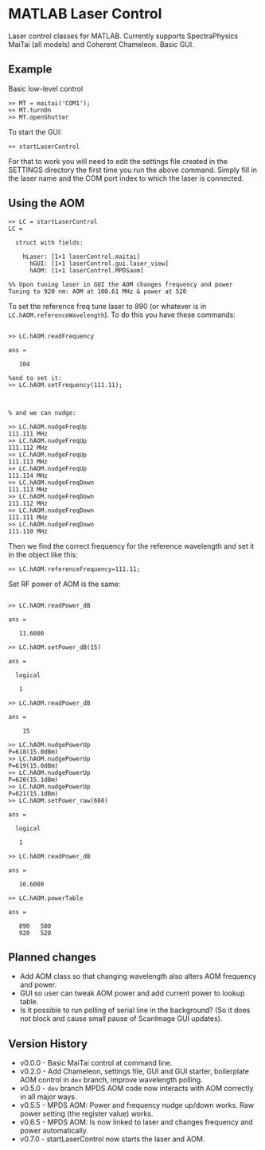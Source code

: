 # MATLAB Laser Control

Laser control classes for MATLAB. 
Currently supports SpectraPhysics MaiTai (all models) and Coherent Chameleon. 
Basic GUI.


## Example

Basic low-level control
```
>> MT = maitai('COM1');
>> MT.turnOn
>> MT.openShutter
```

To start the GUI:
```
>> startLaserControl
```

For that to work you will need to edit the settings file created in the SETTINGS directory the first time you run the above command. Simply fill in the laser name and the COM port index to which the laser is connected. 


## Using the AOM
```
>> LC = startLaserControl
LC = 

  struct with fields:

    hLaser: [1×1 laserControl.maitai]
      hGUI: [1×1 laserControl.gui.laser_view]
      hAOM: [1×1 laserControl.MPDSaom]

%% Upon tuning laser in GUI the AOM changes frequency and power
Tuning to 920 nm: AOM at 100.61 MHz & power at 520

```
To set the reference freq tune laser to 890 (or whatever is in `LC.hAOM.referenceWavelength`).
To do this you have these commands:
```

>> LC.hAOM.readFrequency

ans =

   104
   
%and to set it:
>> LC.hAOM.setFrequency(111.11);



% and we can nudge:

>> LC.hAOM.nudgeFreqUp
111.111 MHz
>> LC.hAOM.nudgeFreqUp
111.112 MHz
>> LC.hAOM.nudgeFreqUp
111.113 MHz
>> LC.hAOM.nudgeFreqUp
111.114 MHz
>> LC.hAOM.nudgeFreqDown
111.113 MHz
>> LC.hAOM.nudgeFreqDown
111.112 MHz
>> LC.hAOM.nudgeFreqDown
111.111 MHz
>> LC.hAOM.nudgeFreqDown
111.110 MHz
```

Then we find the correct frequency for the reference wavelength and set it in the object like this:
```
>> LC.hAOM.referenceFrequency=111.11; 
```


Set RF power of AOM is the same:

```

>> LC.hAOM.readPower_dB

ans =

   11.6000

>> LC.hAOM.setPower_dB(15)

ans =

  logical

   1

>> LC.hAOM.readPower_dB

ans =

    15

>> LC.hAOM.nudgePowerUp
P=618(15.0dBm)
>> LC.hAOM.nudgePowerUp
P=619(15.0dBm)
>> LC.hAOM.nudgePowerUp
P=620(15.1dBm)
>> LC.hAOM.nudgePowerUp
P=621(15.1dBm)
>> LC.hAOM.setPower_raw(666)

ans =

  logical

   1

>> LC.hAOM.readPower_dB

ans =

   16.6000
```

```
>> LC.hAOM.powerTable

ans =

   890   500
   920   520
```


   
## Planned changes
* Add AOM class so that changing wavelength also alters AOM frequency and power. 
* GUI so user can tweak AOM power and add current power to lookup table. 
* Is it possible to run polling of serial line in the background? (So it does not block and cause small pause of ScanImage GUI updates). 


## Version History
* v0.0.0 - Basic MaiTai control at command line.
* v0.2.0 - Add Chameleon, settings file, GUI and GUI starter, boilerplate AOM control in `dev` branch, improve wavelength polling. 
* v0.5.0 - `dev` branch MPDS AOM code now interacts with AOM correctly in all major ways.
* v0.5.5 - MPDS AOM: Power and frequency nudge up/down works. Raw power setting (the register value) works.
* v0.6.5 - MPDS AOM: Is now linked to laser and changes frequency and power automatically.
* v0.7.0 - startLaserControl now starts the laser and AOM.

